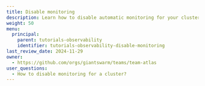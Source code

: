 ```yaml
---
title: Disable monitoring
description: Learn how to disable automatic monitoring for your cluster on Giant Swarm.
weight: 50
menu:
  principal:
    parent: tutorials-observability
    identifier: tutorials-observability-disable-monitoring
last_review_date: 2024-11-29
owner:
  - https://github.com/orgs/giantswarm/teams/team-atlas
user_questions:
  - How to disable monitoring for a cluster?
---
```

